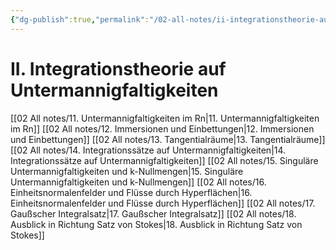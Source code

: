 ```yaml
---
{"dg-publish":true,"permalink":"/02-all-notes/ii-integrationstheorie-auf-untermannigfaltigkeiten/","dgHomeLink":true,"dgPassFrontmatter":false}
---
```


# II. Integrationstheorie auf Untermannigfaltigkeiten
[[02 All notes/11. Untermannigfaltigkeiten im Rn|11. Untermannigfaltigkeiten im Rn]]
[[02 All notes/12. Immersionen und Einbettungen|12. Immersionen und Einbettungen]]
[[02 All notes/13. Tangentialräume|13. Tangentialräume]]
[[02 All notes/14. Integrationssätze auf Untermannigfaltigkeiten|14. Integrationssätze auf Untermannigfaltigkeiten]]
[[02 All notes/15. Singuläre Untermannigfaltigkeiten und k-Nullmengen|15. Singuläre Untermannigfaltigkeiten und k-Nullmengen]]
[[02 All notes/16. Einheitsnormalenfelder und Flüsse durch Hyperflächen|16. Einheitsnormalenfelder und Flüsse durch Hyperflächen]]
[[02 All notes/17. Gaußscher Integralsatz|17. Gaußscher Integralsatz]]
[[02 All notes/18. Ausblick in Richtung Satz von Stokes|18. Ausblick in Richtung Satz von Stokes]]